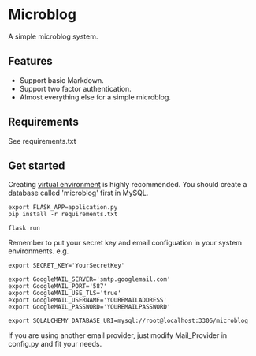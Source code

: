 # Microblog

A simple microblog system.

## Features

* Support basic Markdown.
* Support two factor authentication.
* Almost everything else for a simple microblog.

## Requirements

See requirements.txt

## Get started

Creating [virtual environment](https://docs.python.org/3/library/venv.html) is highly recommended.
You should create a database called 'microblog' first in MySQL.

```
export FLASK_APP=application.py
pip install -r requirements.txt

flask run
```

Remember to put your secret key and email configuation in your system environments.
e.g.
```
export SECRET_KEY='YourSecretKey'

export GoogleMAIL_SERVER='smtp.googlemail.com'
export GoogleMAIL_PORT='587'
export GoogleMAIL_USE_TLS='true'
export GoogleMAIL_USERNAME='YOUREMAILADDRESS'
export GoogleMAIL_PASSWORD='YOUREMAILPASSWORD'

export SQLALCHEMY_DATABASE_URI=mysql://root@localhost:3306/microblog
```

If you are using another email provider, just modify Mail_Provider in config.py and fit your needs.